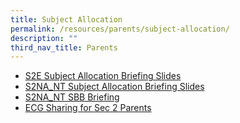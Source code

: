 ```yaml
---
title: Subject Allocation
permalink: /resources/parents/subject-allocation/
description: ""
third_nav_title: Parents
---
```


*  [S2E Subject Allocation Briefing Slides](/files/Parents/S2E%20Subject%20Allocation%20Briefing%20Slides.pdf)
*  [S2NA_NT Subject Allocation Briefing Slides](/files/Parents/S2NA_NT%20Subject%20Allocation%20Briefing%20Slides.pdf)
*  [S2NA_NT SBB Briefing](/files/Parents/S2NA_NT%20SBB%20Briefing%20.pdf)
*  [ECG Sharing for Sec 2 Parents](/files/Parents/ECG%20Sharing%20for%20Sec%202%20Parents.pdf)